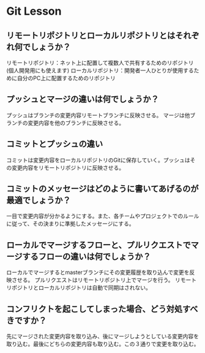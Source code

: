 # Git Lesson

## リモートリポジトリとローカルリポジトリとはそれぞれ何でしょうか？
リモートリポジトリ：ネット上に配置して複数人で共有するためのリポジトリ(個人開発用にも使えます)
ローカルリポジトリ：開発者一人ひとりが使用するために自分のPC上に配置するためのリポジトリ

## プッシュとマージの違いは何でしょうか？
プッシュはブランチの変更内容リモートブランチに反映させる。
マージは他ブランチの変更内容を他のブランチに反映させる。

## コミットとプッシュの違い
コミットは変更内容をローカルリポジトリのGitに保存していく。プッシュはその変更内容をリモートリポジトリに反映させる。

## コミットのメッセージはどのように書いてあげるのが最適でしょうか？
一目で変更内容が分かるようにする。また、各チームやプロジェクトでのルールに従って、その決まりに準拠したメッセージにする。

## ローカルでマージするフローと、プルリクエストでマージするフローの違いは何でしょうか？
ローカルでマージするとmasterブランチにその変更履歴を取り込んで変更を反映させる。
プルリクエストはリモートリポジトリ上でマージを行う。
リモートリポジトリとローカルリポジトリは自動で同期はされない。

## コンフリクトを起こしてしまった場合、どう対処すべきですか？
先にマージされた変更内容を取り込み、後にマージしようとしている変更内容を取り込む。最後にどちらの変更内容も取り込む。この３通りで変更を取り込む。